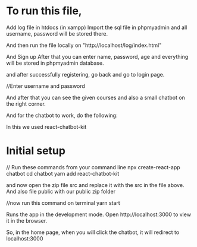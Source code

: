 
# To run this file, 

Add log file in htdocs (in xampp)
Import the sql file in phpmyadmin and all username, password will be stored there. 

And then run the file locally on 
"http://localhost/log/index.html"

And Sign up 
After that you can enter name, password, age and everything will be stored in phpmyadmin database. 

and after successfully registering, go back and go to login page. 

//Enter username and password 

And after that you can see the given courses and also a small chatbot on the right corner. 

And for the chatbot to work, do the following: 

In this we used react-chatbot-kit 

# Initial setup
// Run these commands from your command line
npx create-react-app chatbot
cd chatbot
yarn add react-chatbot-kit

and now open the zip file src and replace it with the src in the file above. 
And also file public with our public zip folder 

//now run this command on terminal 
yarn start

 
Runs the app in the development mode.
Open http://localhost:3000 to view it in the browser.


So, in the home page, when you will click the chatbot, it will redirect to localhost:3000


